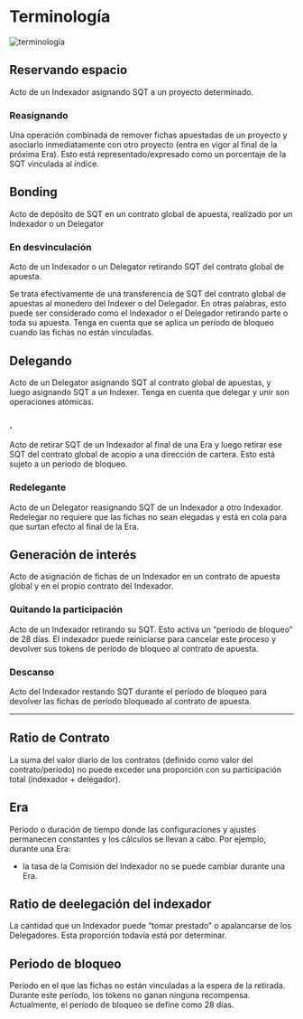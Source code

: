 # Terminología

![terminología](/assets/img/terminology.png)

## **Reservando espacio**

Acto de un Indexador asignando SQT a un proyecto determinado.

### **Reasignando**

Una operación combinada de remover fichas apuestadas de un proyecto y asociarlo inmediatamente con otro proyecto (entra en vigor al final de la próxima Era). Esto está representado/expresado como un porcentaje de la SQT vinculada al índice.

## **Bonding**

Acto de depósito de SQT en un contrato global de apuesta, realizado por un Indexador o un Delegator

### **En desvinculación**

Acto de un Indexador o un Delegator retirando SQT del contrato global de apuesta.

Se trata efectivamente de una transferencia de SQT del contrato global de apuestas al monedero del Indexer o del Delegador. En otras palabras, esto puede ser considerado como el Indexador o el Delegador retirando parte o toda su apuesta. Tenga en cuenta que se aplica un período de bloqueo cuando las fichas no están vinculadas.

## **Delegando**

Acto de un Delegator asignando SQT al contrato global de apuestas, y luego asignando SQT a un Indexer. Tenga en cuenta que delegar y unir son operaciones atómicas.

### **.**

Acto de retirar SQT de un Indexador al final de una Era y luego retirar ese SQT del contrato global de acopio a una dirección de cartera. Esto está sujeto a un período de bloqueo.

### **Redelegante**

Acto de un Delegator reasignando SQT de un Indexador a otro Indexador. Redelegar no requiere que las fichas no sean elegadas y está en cola para que surtan efecto al final de la Era.

## **Generación de interés**

Acto de asignación de fichas de un Indexador en un contrato de apuesta global y en el propio contrato del Indexador.

### **Quitando la participación**

Acto de un Indexador retirando su SQT. Esto activa un “periodo de bloqueo” de 28 días. El indexador puede reiniciarse para cancelar este proceso y devolver sus tokens de período de bloqueo al contrato de apuesta.

### **Descanso**

Acto del Indexador restando SQT durante el período de bloqueo para devolver las fichas de período bloqueado al contrato de apuesta.

---

## **Ratio de Contrato**

La suma del valor diario de los contratos (definido como valor del contrato/período) no puede exceder una proporción con su participación total (indexador + delegador).

## **Era**

Período o duración de tiempo donde las configuraciones y ajustes permanecen constantes y los cálculos se llevan a cabo. Por ejemplo, durante una Era:

- la tasa de la Comisión del Indexador no se puede cambiar durante una Era.

## **Ratio de deelegación del indexador**

La cantidad que un Indexador puede “tomar prestado” o apalancarse de los Delegadores. Esta proporción todavía está por determinar.

## **Periodo de bloqueo**

Período en el que las fichas no están vinculadas a la espera de la retirada. Durante este período, los tokens no ganan ninguna recompensa. Actualmente, el período de bloqueo se define como 28 días.
